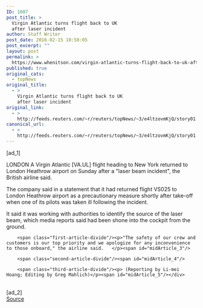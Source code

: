 ```yaml
---
ID: 1007
post_title: >
  Virgin Atlantic turns flight back to UK
  after laser incident
author: Staff Writer
post_date: 2016-02-15 10:58:05
post_excerpt: ""
layout: post
permalink: >
  https://www.whenitson.com/virgin-atlantic-turns-flight-back-to-uk-after-laser-incident/
published: true
original_cats:
  - topNews
original_title:
  - >
    Virgin Atlantic turns flight back to UK
    after laser incident
original_link:
  - >
    http://feeds.reuters.com/~r/reuters/topNews/~3/e4ltzovmKjQ/story01.htm
canonical_url:
  - >
    http://feeds.reuters.com/~r/reuters/topNews/~3/e4ltzovmKjQ/story01.htm
---
```

 [ad_1]
<br><div id="articleText">
<span id="midArticle_start"/>

<span class="focusParagraph" readability="4"><p><span class="articleLocation">LONDON</span> A Virgin Atlantic [VA.UL] flight heading to New York returned to London Heathrow airport on Sunday after a "laser beam incident", the British airline said.</p></span><span id="midArticle_0"/><p>The company said in a statement that it had returned flight VS025 to London Heathrow airport as a precautionary measure shortly after take-off when one of its pilots was taken ill following the incident.</p><span id="midArticle_1"/><p>It said it was working with authorities to identify the source of the laser beam, which media reports said had been shone into the cockpit from the ground.</p><span id="midArticle_2"/>
        
        <span class="first-article-divide"/><p>"The safety of our crew and customers is our top priority and we apologize for any inconvenience to those onboard," the airline said.   </p><span id="midArticle_3"/>
        
        <span class="second-article-divide"/><span id="midArticle_4"/>
        
        <span class="third-article-divide"/><p> (Reporting by Li-mei Hoang; Editing by Greg Mahlich)</p><span id="midArticle_5"/></div>
<br>[ad_2]
<br><a href="http://feeds.reuters.com/~r/reuters/topNews/~3/e4ltzovmKjQ/story01.htm">Source </a>